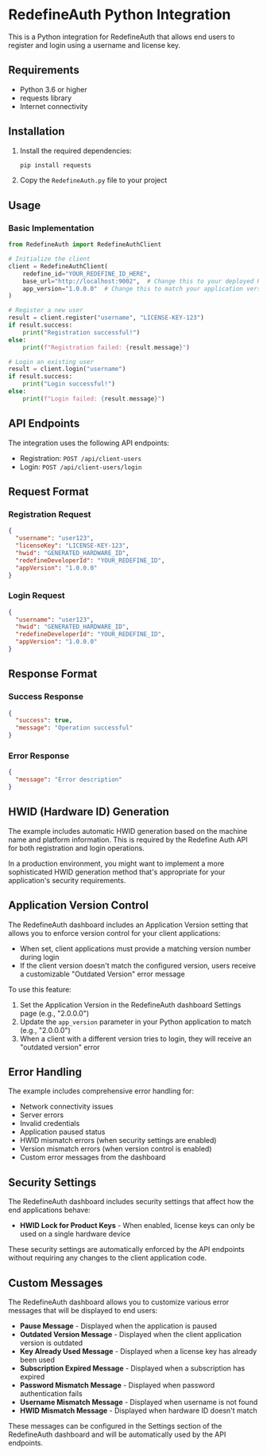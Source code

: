 # RedefineAuth Python Integration

This is a Python integration for RedefineAuth that allows end users to register and login using a username and license key.

## Requirements

- Python 3.6 or higher
- requests library
- Internet connectivity

## Installation

1. Install the required dependencies:
   ```bash
   pip install requests
   ```

2. Copy the `RedefineAuth.py` file to your project

## Usage

### Basic Implementation

```python
from RedefineAuth import RedefineAuthClient

# Initialize the client
client = RedefineAuthClient(
    redefine_id="YOUR_REDEFINE_ID_HERE",
    base_url="http://localhost:9002",  # Change this to your deployed RedefineAuth URL
    app_version="1.0.0.0"  # Change this to match your application version
)

# Register a new user
result = client.register("username", "LICENSE-KEY-123")
if result.success:
    print("Registration successful!")
else:
    print(f"Registration failed: {result.message}")

# Login an existing user
result = client.login("username")
if result.success:
    print("Login successful!")
else:
    print(f"Login failed: {result.message}")
```

## API Endpoints

The integration uses the following API endpoints:

- Registration: `POST /api/client-users`
- Login: `POST /api/client-users/login`

## Request Format

### Registration Request
```json
{
  "username": "user123",
  "licenseKey": "LICENSE-KEY-123",
  "hwid": "GENERATED_HARDWARE_ID",
  "redefineDeveloperId": "YOUR_REDEFINE_ID",
  "appVersion": "1.0.0.0"
}
```

### Login Request
```json
{
  "username": "user123",
  "hwid": "GENERATED_HARDWARE_ID",
  "redefineDeveloperId": "YOUR_REDEFINE_ID",
  "appVersion": "1.0.0.0"
}
```

## Response Format

### Success Response
```json
{
  "success": true,
  "message": "Operation successful"
}
```

### Error Response
```json
{
  "message": "Error description"
}
```

## HWID (Hardware ID) Generation

The example includes automatic HWID generation based on the machine name and platform information. This is required by the Redefine Auth API for both registration and login operations.

In a production environment, you might want to implement a more sophisticated HWID generation method that's appropriate for your application's security requirements.

## Application Version Control

The RedefineAuth dashboard includes an Application Version setting that allows you to enforce version control for your client applications:

- When set, client applications must provide a matching version number during login
- If the client version doesn't match the configured version, users receive a customizable "Outdated Version" error message

To use this feature:
1. Set the Application Version in the RedefineAuth dashboard Settings page (e.g., "2.0.0.0")
2. Update the `app_version` parameter in your Python application to match (e.g., "2.0.0.0")
3. When a client with a different version tries to login, they will receive an "outdated version" error

## Error Handling

The example includes comprehensive error handling for:
- Network connectivity issues
- Server errors
- Invalid credentials
- Application paused status
- HWID mismatch errors (when security settings are enabled)
- Version mismatch errors (when version control is enabled)
- Custom error messages from the dashboard

## Security Settings

The RedefineAuth dashboard includes security settings that affect how the end applications behave:

- **HWID Lock for Product Keys** - When enabled, license keys can only be used on a single hardware device

These security settings are automatically enforced by the API endpoints without requiring any changes to the client application code.

## Custom Messages

The RedefineAuth dashboard allows you to customize various error messages that will be displayed to end users:

- **Pause Message** - Displayed when the application is paused
- **Outdated Version Message** - Displayed when the client application version is outdated
- **Key Already Used Message** - Displayed when a license key has already been used
- **Subscription Expired Message** - Displayed when a subscription has expired
- **Password Mismatch Message** - Displayed when password authentication fails
- **Username Mismatch Message** - Displayed when username is not found
- **HWID Mismatch Message** - Displayed when hardware ID doesn't match

These messages can be configured in the Settings section of the RedefineAuth dashboard and will be automatically used by the API endpoints.
